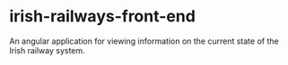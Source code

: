 # irish-railways-front-end
An angular application for viewing information on the current state of the Irish railway system. 
